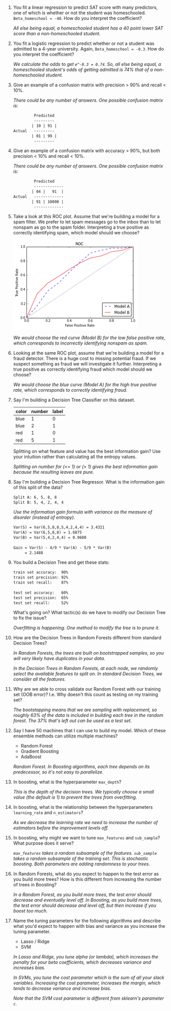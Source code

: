 1. You fit a linear regression to predict SAT score with many predictors, one of which is whether or not the student
   was homeschooled. `Beta_homeschool = -40`. How do you interpret the coefficient?

    *All else being equal, a homeschooled student has a 40 point lower SAT score than a non-homeschooled student.*

2. You fit a logistic regression to predict whether or not a student was admitted to a 4-year university. Again,
   `Beta_homeschool = -0.3`. How do you interpret the coefficient?

    *We calculate the odds to get `e^-0.3 = 0.74`. So, all else being equal, a homeschooled student's odds of getting admitted is 74% that of a non-homeschooled student.*

3. Give an example of a confusion matrix with precision > 90% and recall < 10%.

    *There could be any number of answers. One possible confusion matrix is:*

    ```
             Predicted
             ---------
            | 10 | 91 |
    Actual   ---------
            | 01 | 99 |
             ---------
    ```

4. Give an example of a confusion matrix with accuracy > 90%, but both precision < 10% and recall < 10%.

    *There could be any number of answers. One possible confusion matrix is:*

    ```
             Predicted
             -------------
            | 04 |   91  |
    Actual   -------------
            | 91 | 10000 |
             -------------
    ```

5. Take a look at this ROC plot. Assume that we're building a model for a spam filter. We prefer to let spam messages go to the inbox than to let nonspam as go to the spam folder. Interpreting a true positive as correctly identifying spam, which model should we choose?

    ![roc](images/roc.png)

    *We would choose the red curve (Model B) for the low false positive rate, which corresponds to incorrectly identifying nonspam as spam.*

6. Looking at the same ROC plot, assume that we're building a model for a fraud detector. There is a huge cost to missing potential fraud. If we suspect something as fraud we will investigate it further.  Interpreting a true positive as correctly identifying fraud which model should we choose? 

    *We would choose the blue curve (Model A) for the high true positive rate, which corresponds to correctly identifying fraud.*

7. Say I'm building a Decision Tree Classifier on this dataset.

    | color | number | label |
    | ----- | ------ | ----- |
    | blue  | 1      | 0     |
    | blue  | 2      | 1     |
    | red   | 1      | 0     |
    | red   | 5      | 1     |

    Splitting on what feature and value has the best information gain? Use your intuition rather than calculating all the entropy values.

    *Splitting on number for (<= 1) or (> 1) gives the best information gain because the resulting leaves are pure.*

8. Say I'm building a Decision Tree Regressor. What is the information gain of this split of the data?

    ```
    Split A: 6, 5, 8, 8
    Split B: 5, 4, 2, 4, 4
    ```

    *Use the information gain formula with variance as the measure of disorder (instead of entropy).*

    ```
    Var(S) = Var(6,5,8,8,5,4,2,4,4) = 3.4321
    Var(A) = Var(6,5,8,8) = 1.6875
    Var(B) = Var(5,4,2,4,4) = 0.9600

    Gain = Var(S) - 4/9 * Var(A) - 5/9 * Var(B)
         = 2.1488
    ```

9. You build a Decision Tree and get these stats:

    ```
    train set accuracy:  90%
    train set precision: 92%
    train set recall:    87%

    test set accuracy:   60%
    test set precision:  65%
    test set recall:     52%
    ```

    What's going on? What tactic(s) do we have to modify our Decision Tree to fix the issue?

    *Overfitting is happening. One method to modify the tree is to prune it.*

10. How are the Decision Trees in Random Forests different from standard Decision Trees?

    *In Random Forests, the trees are built on bootstrapped samples, so you will very likely have duplicates in your data.*
    
    *In the Decision Trees in Random Forests, at each node, we randomly select the available features to split on. In standard Decision Trees, we consider all the features.*

11. Why are we able to cross validate our Random Forest with our training set (OOB error)? I.e. Why doesn't this count as testing on my training set?

    *The bootstapping means that we are sampling with replacement, so roughly 63% of the data is included in building each tree in the random forest. The 37% that's left out can be used as a test set.*
    
12. Say I have 50 machines that I can use to build my model. Which of these ensemble methods can utilize multiple machines?

    * Random Forest
    * Gradient Boosting
    * AdaBoost
    
    *Random Forest. In Boosting algorithms, each tree depends on its predecessor, so it's not easy to parallelize.*

13. In boosting, what is the hyperparameter `max_depth`?

    *This is the depth of the decision trees. We typically choose a small value (the default is 1) to prevent the trees from overfitting.*

14. In boosting, what is the relationship between the hyperparameters `learning_rate` and `n_estimators`?

    *As we decrease the learning rate we need to increase the number of estimators before the improvement levels off.*

15. In boosting, why might we want to tune `max_features` and `sub_sample`? What purpose does it serve?

    *`max_features` takes a random subsample of the features.
    `sub_sample` takes a random subsample of the training set.
    This is stochastic boosting. Both parameters are adding randomness to your trees.*

16. In Random Forests, what do you expect to happen to the test error as you build more trees? How is this different from increasing the number of trees in Boosting?

    *In a Random Forest, as you build more trees, the test error should decrease and eventually level off. In Boosting, as you build more trees, the test error should decrease and level off, but then increase if you boost too much.*

17. Name the tuning parameters for the following algorithms and describe what you'd expect to happen with bias and variance as you increase the tuning parameter.

    * Lasso / Ridge
    * SVM

    *In Lasso and Ridge, you tune alpha (or lambda), which increases the penalty for your beta coefficients, which decreases variance and increases bias.*
    
    *In SVMs, you tune the cost parameter which is the sum of all your slack variables. Increasing the cost parameter, increases the margin, which tends to decrease variance and increase bias.*
    
    *Note that the SVM cost parameter is different from sklearn's parameter `c`.*
